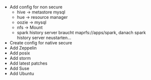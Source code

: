 - Add config for non secure
    - hive -> metastore mysql
    - hue -> resource manager
    - oozie -> mysql
    - nfs -> Mount
    - spark history server braucht maprfs://apps/spark, danach spark history server neustarten...
- Create config for native secure
- Add Zeppelin
- Add posix
- Add storm
- Add latest patches
- Add Suse
- Add Ubuntu